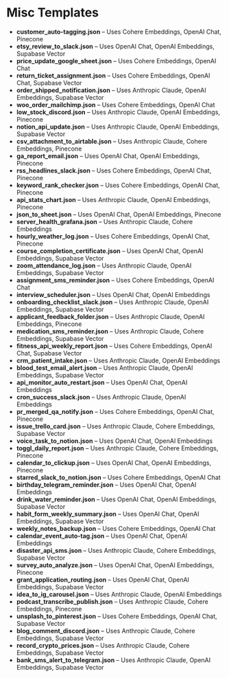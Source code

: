 # Misc Templates

- **customer_auto-tagging.json** – Uses Cohere Embeddings, OpenAI Chat, Pinecone
- **etsy_review_to_slack.json** – Uses OpenAI Chat, OpenAI Embeddings, Supabase Vector
- **price_update_google_sheet.json** – Uses Cohere Embeddings, OpenAI Chat
- **return_ticket_assignment.json** – Uses Cohere Embeddings, OpenAI Chat, Supabase Vector
- **order_shipped_notification.json** – Uses Anthropic Claude, OpenAI Embeddings, Supabase Vector
- **woo_order_mailchimp.json** – Uses Cohere Embeddings, OpenAI Chat
- **low_stock_discord.json** – Uses Anthropic Claude, OpenAI Embeddings, Pinecone
- **notion_api_update.json** – Uses Anthropic Claude, OpenAI Embeddings, Supabase Vector
- **csv_attachment_to_airtable.json** – Uses Anthropic Claude, Cohere Embeddings, Pinecone
- **ga_report_email.json** – Uses OpenAI Chat, OpenAI Embeddings, Pinecone
- **rss_headlines_slack.json** – Uses Cohere Embeddings, OpenAI Chat, Pinecone
- **keyword_rank_checker.json** – Uses Cohere Embeddings, OpenAI Chat, Pinecone
- **api_stats_chart.json** – Uses Anthropic Claude, OpenAI Embeddings, Pinecone
- **json_to_sheet.json** – Uses OpenAI Chat, OpenAI Embeddings, Pinecone
- **server_health_grafana.json** – Uses Anthropic Claude, Cohere Embeddings
- **hourly_weather_log.json** – Uses Cohere Embeddings, OpenAI Chat, Pinecone
- **course_completion_certificate.json** – Uses OpenAI Chat, OpenAI Embeddings, Supabase Vector
- **zoom_attendance_log.json** – Uses Anthropic Claude, OpenAI Embeddings, Supabase Vector
- **assignment_sms_reminder.json** – Uses Cohere Embeddings, OpenAI Chat
- **interview_scheduler.json** – Uses OpenAI Chat, OpenAI Embeddings
- **onboarding_checklist_slack.json** – Uses Anthropic Claude, OpenAI Embeddings, Supabase Vector
- **applicant_feedback_folder.json** – Uses Anthropic Claude, OpenAI Embeddings, Pinecone
- **medication_sms_reminder.json** – Uses Anthropic Claude, Cohere Embeddings, Supabase Vector
- **fitness_api_weekly_report.json** – Uses Cohere Embeddings, OpenAI Chat, Supabase Vector
- **crm_patient_intake.json** – Uses Anthropic Claude, OpenAI Embeddings
- **blood_test_email_alert.json** – Uses Anthropic Claude, OpenAI Embeddings, Supabase Vector
- **api_monitor_auto_restart.json** – Uses OpenAI Chat, OpenAI Embeddings
- **cron_success_slack.json** – Uses Anthropic Claude, OpenAI Embeddings
- **pr_merged_qa_notify.json** – Uses Cohere Embeddings, OpenAI Chat, Pinecone
- **issue_trello_card.json** – Uses Anthropic Claude, Cohere Embeddings, Supabase Vector
- **voice_task_to_notion.json** – Uses OpenAI Chat, OpenAI Embeddings
- **toggl_daily_report.json** – Uses Anthropic Claude, Cohere Embeddings, Pinecone
- **calendar_to_clickup.json** – Uses OpenAI Chat, OpenAI Embeddings, Pinecone
- **starred_slack_to_notion.json** – Uses Cohere Embeddings, OpenAI Chat
- **birthday_telegram_reminder.json** – Uses OpenAI Chat, OpenAI Embeddings
- **drink_water_reminder.json** – Uses OpenAI Chat, OpenAI Embeddings, Supabase Vector
- **habit_form_weekly_summary.json** – Uses OpenAI Chat, OpenAI Embeddings, Supabase Vector
- **weekly_notes_backup.json** – Uses Cohere Embeddings, OpenAI Chat
- **calendar_event_auto-tag.json** – Uses OpenAI Chat, OpenAI Embeddings
- **disaster_api_sms.json** – Uses Anthropic Claude, Cohere Embeddings, Supabase Vector
- **survey_auto_analyze.json** – Uses OpenAI Chat, OpenAI Embeddings, Pinecone
- **grant_application_routing.json** – Uses OpenAI Chat, OpenAI Embeddings, Supabase Vector
- **idea_to_ig_carousel.json** – Uses Anthropic Claude, OpenAI Embeddings
- **podcast_transcribe_publish.json** – Uses Anthropic Claude, Cohere Embeddings, Pinecone
- **unsplash_to_pinterest.json** – Uses Cohere Embeddings, OpenAI Chat, Supabase Vector
- **blog_comment_discord.json** – Uses Anthropic Claude, Cohere Embeddings, Supabase Vector
- **record_crypto_prices.json** – Uses Anthropic Claude, Cohere Embeddings, Supabase Vector
- **bank_sms_alert_to_telegram.json** – Uses Anthropic Claude, OpenAI Embeddings, Supabase Vector